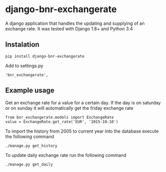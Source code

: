 # django-bnr-exchangerate
A django application that handles the updating and supplying of an exchange rate. It was tested with Django 1.8+ and Python 3.4
## Instalation
```
pip install django-bnr-exchangerate
```
Add to settings.py
```
'bnr_exchangerate',
```
## Example usage
Get an exchange rate for a value for a certain day.
If the day is on saturday or on sunday it will automatically get the friday exchange rate
```
from bnr_exchangerate.models import ExchangeRate
value = ExchangeRate.get_rate('EUR', '2015-10-10')
```
To import the history from 2005 to current year into the database execute the following command
```
./manage.py get_history
```
To update daily exchange rate run the following command
```
./manage.py get_daily
```